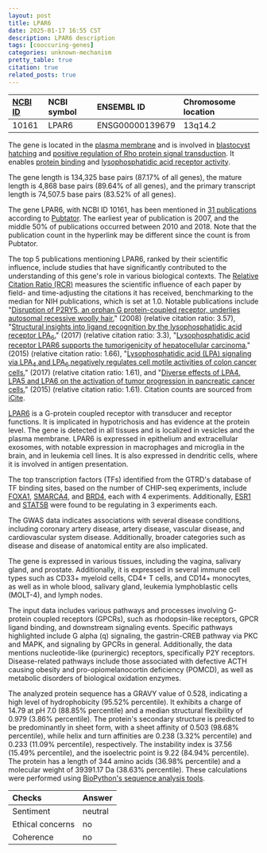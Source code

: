 ```yaml
---
layout: post
title: LPAR6
date: 2025-01-17 16:55 CST
description: LPAR6 description
tags: [cooccuring-genes]
categories: unknown-mechanism
pretty_table: true
citation: true
related_posts: true
---
```




| [NCBI ID](https://www.ncbi.nlm.nih.gov/gene/10161) | NCBI symbol | ENSEMBL ID | Chromosome location |
| :-------- | :------- | :-------- | :------- |
| 10161  | LPAR6 | ENSG00000139679 | 13q14.2 |



The gene is located in the [plasma membrane](https://amigo.geneontology.org/amigo/term/GO:0005886) and is involved in [blastocyst hatching](https://amigo.geneontology.org/amigo/term/GO:0001835) and [positive regulation of Rho protein signal transduction](https://amigo.geneontology.org/amigo/term/GO:0035025). It enables [protein binding](https://amigo.geneontology.org/amigo/term/GO:0005515) and [lysophosphatidic acid receptor activity](https://amigo.geneontology.org/amigo/term/GO:0070915).


The gene length is 134,325 base pairs (87.17% of all genes), the mature length is 4,868 base pairs (89.64% of all genes), and the primary transcript length is 74,507.5 base pairs (83.52% of all genes).


The gene LPAR6, with NCBI ID 10161, has been mentioned in [31 publications](https://pubmed.ncbi.nlm.nih.gov/?term=%22LPAR6%22) according to [Pubtator](https://academic.oup.com/nar/article/47/W1/W587/5494727). The earliest year of publication is 2007, and the middle 50% of publications occurred between 2010 and 2018. Note that the publication count in the hyperlink may be different since the count is from Pubtator.


The top 5 publications mentioning LPAR6, ranked by their scientific influence, include studies that have significantly contributed to the understanding of this gene's role in various biological contexts. The [Relative Citation Ratio (RCR)](https://journals.plos.org/plosbiology/article?id=10.1371/journal.pbio.1002541) measures the scientific influence of each paper by field- and time-adjusting the citations it has received, benchmarking to the median for NIH publications, which is set at 1.0. Notable publications include "[Disruption of P2RY5, an orphan G protein-coupled receptor, underlies autosomal recessive woolly hair.](https://pubmed.ncbi.nlm.nih.gov/18297072)" (2008) (relative citation ratio: 3.57), "[Structural insights into ligand recognition by the lysophosphatidic acid receptor LPA<sub>6</sub>.](https://pubmed.ncbi.nlm.nih.gov/28792932)" (2017) (relative citation ratio: 3.3), "[Lysophosphatidic acid receptor LPAR6 supports the tumorigenicity of hepatocellular carcinoma.](https://pubmed.ncbi.nlm.nih.gov/25589345)" (2015) (relative citation ratio: 1.66), "[Lysophosphatidic acid (LPA) signaling via LPA<sub>4</sub> and LPA<sub>6</sub> negatively regulates cell motile activities of colon cancer cells.](https://pubmed.ncbi.nlm.nih.gov/27993681)" (2017) (relative citation ratio: 1.61), and "[Diverse effects of LPA4, LPA5 and LPA6 on the activation of tumor progression in pancreatic cancer cells.](https://pubmed.ncbi.nlm.nih.gov/25849892)" (2015) (relative citation ratio: 1.61). Citation counts are sourced from [iCite](https://icite.od.nih.gov).


[LPAR6](https://www.proteinatlas.org/ENSG00000139679-LPAR6) is a G-protein coupled receptor with transducer and receptor functions. It is implicated in hypotrichosis and has evidence at the protein level. The gene is detected in all tissues and is localized in vesicles and the plasma membrane. LPAR6 is expressed in epithelium and extracellular exosomes, with notable expression in macrophages and microglia in the brain, and in leukemia cell lines. It is also expressed in dendritic cells, where it is involved in antigen presentation.


The top transcription factors (TFs) identified from the GTRD's database of TF binding sites, based on the number of CHIP-seq experiments, include [FOXA1](https://www.ncbi.nlm.nih.gov/gene/3169), [SMARCA4](https://www.ncbi.nlm.nih.gov/gene/6597), and [BRD4](https://www.ncbi.nlm.nih.gov/gene/23476), each with 4 experiments. Additionally, [ESR1](https://www.ncbi.nlm.nih.gov/gene/2099) and [STAT5B](https://www.ncbi.nlm.nih.gov/gene/6777) were found to be regulating in 3 experiments each.



The GWAS data indicates associations with several disease conditions, including coronary artery disease, artery disease, vascular disease, and cardiovascular system disease. Additionally, broader categories such as disease and disease of anatomical entity are also implicated.



The gene is expressed in various tissues, including the vagina, salivary gland, and prostate. Additionally, it is expressed in several immune cell types such as CD33+ myeloid cells, CD4+ T cells, and CD14+ monocytes, as well as in whole blood, salivary gland, leukemia lymphoblastic cells (MOLT-4), and lymph nodes.


The input data includes various pathways and processes involving G-protein coupled receptors (GPCRs), such as rhodopsin-like receptors, GPCR ligand binding, and downstream signaling events. Specific pathways highlighted include G alpha (q) signaling, the gastrin-CREB pathway via PKC and MAPK, and signaling by GPCRs in general. Additionally, the data mentions nucleotide-like (purinergic) receptors, specifically P2Y receptors. Disease-related pathways include those associated with defective ACTH causing obesity and pro-opiomelanocortin deficiency (POMCD), as well as metabolic disorders of biological oxidation enzymes.



The analyzed protein sequence has a GRAVY value of 0.528, indicating a high level of hydrophobicity (95.52% percentile). It exhibits a charge of 14.79 at pH 7.0 (88.85% percentile) and a median structural flexibility of 0.979 (3.86% percentile). The protein's secondary structure is predicted to be predominantly in sheet form, with a sheet affinity of 0.503 (98.68% percentile), while helix and turn affinities are 0.238 (3.32% percentile) and 0.233 (11.09% percentile), respectively. The instability index is 37.56 (15.49% percentile), and the isoelectric point is 9.22 (84.94% percentile). The protein has a length of 344 amino acids (36.98% percentile) and a molecular weight of 39391.17 Da (38.63% percentile). These calculations were performed using [BioPython's sequence analysis tools](https://biopython.org/docs/1.75/api/Bio.SeqUtils.ProtParam.html).





| Checks    | Answer |
| :-------- | :------- |
| Sentiment  | neutral   |
| Ethical concerns | no     |
| Coherence    | no    |